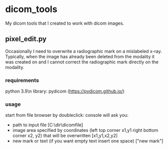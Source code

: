 # dicom_tools
My dicom tools that I created to work with dicom images.

## pixel_edit.py
Occasionally I need to overwrite a radiographic mark on a mislabeled x-ray. Typically, when the image has already been deleted from the modality it was created on and I cannot correct the radiographic mark directly on the modality.

### requirements

python 3.9\n
library: pydicom (https://pydicom.github.io/)

### usage

start from file browser by doubleclick:
  console will ask you:
- path to input file [C:\dir\dicomfile]
- image area specified by coordinates (left top corner x1,y1 right bottom corner x2, y2) that will be overwritten [x1,y1,x2,y2]
- new mark or text (if you want empty text insert one space) ["new mark"]

    


